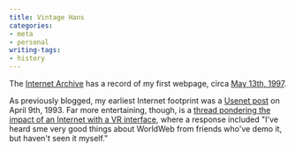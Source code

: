 ```yaml
---
title: Vintage Hans
categories:
- meta
- personal
writing-tags:
- history
---
```


The [Internet Archive][1] has a record of my first webpage, circa [May 13th,
1997][2].

   [1]: http://web.archive.org/
   [2]: http://web.archive.org/web/19970513010531/http://www.nyx.net/~hgerwitz/home.html

As previously blogged, my earliest Internet footprint was a [Usenet post][3] on April 9th, 1993.  Far more entertaining, though, is a [thread pondering the impact of an Internet with a VR interface][4], where a response included "I've heard sme very good things about WorldWeb from friends who've demo it, but haven't seen it myself."

   [3]: http://groups.google.com/groups?selm=hgerwitz.0tpx%40sempco.UUCP
   [4]: http://groups.google.com/group/alt.cyberpunk.tech/browse_frm/thread/e0f22a797e5b6892/2842f2165ad21a7f
